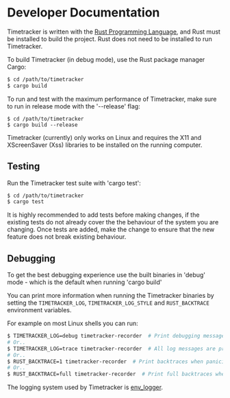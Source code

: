 # Developer Documentation

Timetracker is written with the [Rust Programming
Language](www.rust-lang.org), and Rust must be installed to build the
project. Rust does not need to be installed to run Timetracker.

To build Timetracker (in debug mode), use the Rust package manager
Cargo:
```bash
$ cd /path/to/timetracker
$ cargo build
```

To run and test with the maximum performance of Timetracker, make sure
to run in release mode with the '--release' flag:
```
$ cd /path/to/timetracker
$ cargo build --release
```

Timetracker (currently) only works on Linux and requires the X11 and
XScreenSaver (Xss) libraries to be installed on the running computer.

## Testing

Run the Timetracker test suite with 'cargo test':
```bash
$ cd /path/to/timetracker
$ cargo test
```

It is highly recommended to add tests before making changes, if the
existing tests do not already cover the the behaviour of the system
you are changing. Once tests are added, make the change to ensure that
the new feature does not break existing behaviour.

## Debugging

To get the best debugging experience use the built binaries in 'debug'
mode - which is the default when running 'cargo build'

You can print more information when running the Timetracker binaries
by setting the `TIMETRACKER_LOG`, `TIMETRACKER_LOG_STYLE` and
`RUST_BACKTRACE` environment variables.

For example on most Linux shells you can run:
```bash
$ TIMETRACKER_LOG=debug timetracker-recorder  # Print debugging messages.
# Or..
$ TIMETRACKER_LOG=trace timetracker-recorder  # All log messages are printed.
# Or..
$ RUST_BACKTRACE=1 timetracker-recorder  # Print backtraces when panicing.
# Or..
$ RUST_BACKTRACE=full timetracker-recorder  # Print full backtraces when panicing.
```

The logging system used by Timetracker is
[env_logger](https://docs.rs/env_logger/latest/env_logger/).
